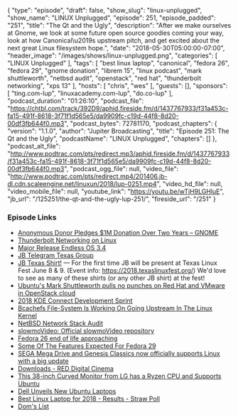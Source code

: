 {
  "type": "episode",
  "draft": false,
  "show_slug": "linux-unplugged",
  "show_name": "LINUX Unplugged",
  "episode": 251,
  "episode_padded": "251",
  "title": "The Qt and the Ugly",
  "description": "After we make ourselves at Gnome, we look at some future open source goodies coming your way, look at how Canonical\u2019s upstream pitch, and get excited about the next great Linux filesystem hope.",
  "date": "2018-05-30T05:00:00-07:00",
  "header_image": "/images/shows/linux-unplugged.png",
  "categories": [
    "LINUX Unplugged"
  ],
  "tags": [
    "best linux laptop",
    "canonical",
    "fedora 26",
    "fedora 29",
    "gnome donation",
    "librem 15",
    "linux podcast",
    "mark shuttleworth",
    "netbsd audit",
    "openstack",
    "red hat",
    "thunderbolt networking",
    "xps 13"
  ],
  "hosts": [
    "chris",
    "wes"
  ],
  "guests": [],
  "sponsors": [
    "ting.com-lup",
    "linuxacademy.com-lup",
    "do.co-lup"
  ],
  "podcast_duration": "01:26:10",
  "podcast_file": "https://chtbl.com/track/392D9/aphid.fireside.fm/d/1437767933/f31a453c-fa15-491f-8618-3f71f1d565e5/da9909fc-c19d-44f8-8d20-00df3fb644f0.mp3",
  "podcast_bytes": 72781170,
  "podcast_chapters": {
    "version": "1.1.0",
    "author": "Jupiter Broadcasting",
    "title": "Episode 251: The Qt and the Ugly",
    "podcastName": "LINUX Unplugged",
    "chapters": []
  },
  "podcast_alt_file": "http://www.podtrac.com/pts/redirect.mp3/aphid.fireside.fm/d/1437767933/f31a453c-fa15-491f-8618-3f71f1d565e5/da9909fc-c19d-44f8-8d20-00df3fb644f0.mp3",
  "podcast_ogg_file": null,
  "video_file": "http://www.podtrac.com/pts/redirect.mp4/201406.jb-dl.cdn.scaleengine.net/linuxun/2018/lup-0251.mp4",
  "video_hd_file": null,
  "video_mobile_file": null,
  "youtube_link": "https://youtu.be/wTjH9LGHluE",
  "jb_url": "/125251/the-qt-and-the-ugly-lup-251/",
  "fireside_url": "/251"
}


### Episode Links

  * [Anonymous Donor Pledges $1M Donation Over Two Years – GNOME](https://www.gnome.org/news/2018/05/anonymous-donor-pledges-1m-donation-over-two-years/ "Anonymous Donor Pledges $1M Donation Over Two Years – GNOME")
  * [Thunderbolt Networking on Linux](https://christian.kellner.me/2018/05/24/thunderbolt-networking-on-linux/ "Thunderbolt Networking on Linux")
  * [Major Release Endless OS 3.4](https://community.endlessos.com/t/major-release-meet-endless-os-3-4/6547 "Major Release Endless OS 3.4")
  * [JB Telegram Texas Group](https://t.me/jbtexas "JB Telegram Texas Group")
  * [JB Texas Shirt!](https://teespring.com/jbtexas#pid=2&cid=2397&sid=front "JB Texas Shirt!") — For the first time JB will be present at Texas Linux Fest June 8 & 9\. (Event info: https://2018.texaslinuxfest.org/) We'd love to see as many of these shirts (or any other JB shirt) at the fest!
  * [​Ubuntu's Mark Shuttleworth pulls no punches on Red Hat and VMware in OpenStack cloud](https://www.zdnet.com/article/ubuntus-mark-shuttleworth-pulls-no-punches-on-red-hat-and-vmware-in-openstack-cloud/ "​Ubuntu's Mark Shuttleworth pulls no punches on Red Hat and VMware in OpenStack cloud")
  * [2018 KDE Connect Development Sprint](https://dot.kde.org/2018/05/28/2018-kde-connect-development-sprint "2018 KDE Connect Development Sprint")
  * [Bcachefs File-System Is Working On Going Upstream In The Linux Kernel](https://www.phoronix.com/scan.php?page=news_item&px=Bcachefs-Linux-Upstream-Start "Bcachefs File-System Is Working On Going Upstream In The Linux Kernel")
  * [NetBSD Network Stack Audit](http://blog.netbsd.org/tnf/entry/network_security_audit "NetBSD Network Stack Audit")
  * [slowmoVideo: Official slowmoVideo repository](https://github.com/slowmoVideo/slowmoVideo "slowmoVideo: Official slowmoVideo repository")
  * [Fedora 26 end of life approaching](https://fedoramagazine.org/fedora-26-end-life/ "Fedora 26 end of life approaching")
  * [Some Of The Features Expected For Fedora 29](https://www.phoronix.com/scan.php?page=news_item&px=Fedora-29-Early-Features "Some Of The Features Expected For Fedora 29")
  * [SEGA Mega Drive and Genesis Classics now officially supports Linux with a big update](https://www.gamingonlinux.com/articles/sega-mega-drive-and-genesis-classics-now-officially-supports-linux-with-a-big-update-price-drop.11866/ "SEGA Mega Drive and Genesis Classics now officially supports Linux with a big update")
  * [Downloads - RED Digital Cinema](https://www.red.com/downloads?category=Software&release=beta "Downloads - RED Digital Cinema")
  * [This 38-inch Curved Monitor from LG has a Ryzen CPU and Supports Ubuntu](https://www.omgubuntu.co.uk/2018/05/lg-ultrawide-curved-monitor-ubuntu-ryzen "This 38-inch Curved Monitor from LG has a Ryzen CPU and Supports Ubuntu")
  * [Dell Unveils New Ubuntu Laptops](https://www.omgubuntu.co.uk/2018/05/dell-precision-3530-ubuntu "Dell Unveils New Ubuntu Laptops")
  * [Best Linux Laptop for 2018 - Results - Straw Poll](https://www.strawpoll.me/15748856/r "Best Linux Laptop for 2018 - Results - Straw Poll")
  * [Dom's List](https://pastebin.com/cAGs08Br "Dom's List")


